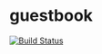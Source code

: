 guestbook
=========
[![Build Status](https://travis-ci.org/kimtu89/guestbook.svg?branch=master)](https://travis-ci.org/kimtu89/guestbook)
